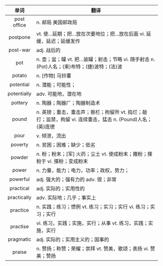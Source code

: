 |单词|翻译  |
|:--:|--| 
|	post office  		|		n. 邮局 美国邮政局	|		
|	postpone  		|		vt. 使…延期；把…放在次要地位；把…放在后面 vi. 延缓，延迟；延缓发作	|		
|	post-war  		|		adj. 战后的	|		
|	pot  		|		n. 壶；盆；罐 vt. 把…装罐；射击；节略 vi. 随手射击 n. (Pot)人名；(柬)布特；(捷)波特；(法)波	|		
|	potato  		|		n. [作物] 马铃薯	|		
|	potential  		|		n. 潜能；可能性；	|		
|	potentially  		|		adv. 可能地，潜在地	|		
|	pottery  		|		n. 陶器；陶器厂；陶器制造术	|		
|	pound  		|		n. 英镑；重击，重击声；兽栏；拘留所 vt. 捣烂；敲打；监禁，拘留 vi. 连续重击，猛击 n. (Pound)人名；(英)庞德	|		
|	pour  		|		v. 倾泄，流出	|		
|	poverty  		|		n. 贫困；困难；缺少；低劣	|		
|	powder  		|		n. 粉；粉末；[军] 火药；尘土 vt. 使成粉末；撒粉；搽粉于 vi. 搽粉；变成粉末	|		
|	power  		|		n. 力量，能力；电力，功率；政权，势力；	|		
|	powerful  		|		adj. 强大的；强有力的 adv. 很；非常	|		
|	practical  		|		adj. 实际的；实用性的	|		
|	practically  		|		adv. 实际地；几乎；事实上	|		
|	practice  		|		n. 实践；练习；惯例 vt. 练习；实习；实行 vi. 练习；实习；实行	|		
|	practise  		|		vi. 练习，实践；实施，实行；从事 vt. 练习，实践；实施，实行	|		
|	pragmatic  		|		adj. 实际的；实用主义的；国事的	|		
|	praise  		|		n. 赞扬；称赞；荣耀；崇拜 vt. 赞美，歌颂；表扬 vi. 赞美；赞扬	|		
